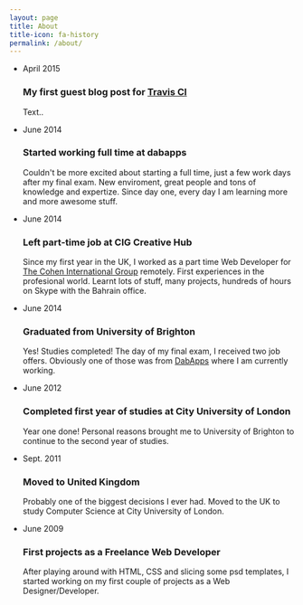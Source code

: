 ```yaml
---
layout: page
title: About
title-icon: fa-history
permalink: /about/
---
```


<ul class="timeline">
	<li>
		<div class="date">April 2015</div>
		<div class="icon"><i class="fa fa-newspaper-o"></i></div>
		<div class="content">
			<h3>My first guest blog post for <a href="http://blog.travis-ci.com/2015-04-06-meet-trevor-hybrid-app/" target="_blank">Travis CI</a></h3>
			<p>Text..</p>
		</div>
	</li>
	<li>
		<div class="date">June 2014</div>
		<div class="icon"><i class="fa fa-suitcase"></i></div>
		<div class="content">
			<h3>Started working full time at dabapps</h3>
			<p>Couldn't be more excited about starting a full time, just a few work days after my final exam. New enviroment, great people and tons of knowledge and expertize. Since day one, every day I am learning more and more awesome stuff.</p>
		</div>
	</li>
	<li>
		<div class="date">June 2014</div>
		<div class="icon"><i class="fa fa-suitcase"></i></div>
		<div class="content">
			<h3>Left part-time job at CIG Creative Hub</h3>
			<p>Since my first year in the UK, I worked as a part time Web Developer for <a href="http://www.tcig.co/" target="_blank">The Cohen International Group</a> remotely. First experiences in the profesional world. Learnt lots of stuff, many projects, hundreds of hours on Skype with the Bahrain office.</p>
		</div>
	</li>
	<li>
		<div class="date">June 2014</div>
		<div class="icon"><i class="fa fa-graduation-cap"></i></div>
		<div class="content">
			<h3>Graduated from University of Brighton</h3>
			<p>Yes! Studies completed! The day of my final exam, I received two job offers. Obviously one of those was from <a href="http://www.dabapps.com/" target="_blank">DabApps</a> where I am currently working.</p>
		</div>
	</li>
	<li>
		<div class="date">June 2012</div>
		<div class="icon"><i class="fa fa-graduation-cap"></i></div>
		<div class="content">
			<h3>Completed first year of studies at City University of London</h3>
			<p>Year one done! Personal reasons brought me to University of Brighton to continue to the second year of studies.</p>
		</div>
	</li>
	<li>
		<div class="date">Sept. 2011</div>
		<div class="icon"><i class="fa fa-plane"></i></div>
		<div class="content">
			<h3>Moved to United Kingdom</h3>
			<p>Probably one of the biggest decisions I ever had. Moved to the UK to study Computer Science at City University of London.</p>
		</div>
	</li>
	<li>
		<div class="date">June 2009</div>
		<div class="icon"><i class="fa fa-desktop"></i></div>
		<div class="content">
			<h3>First projects as a Freelance Web Developer</h3>
			<p>After playing around with HTML, CSS and slicing some psd templates, I started working on my first couple of projects as a Web Designer/Developer.</p>
		</div>
	</li>
</ul>
